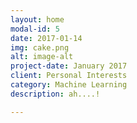 ```yaml
---
layout: home
modal-id: 5
date: 2017-01-14
img: cake.png
alt: image-alt
project-date: January 2017
client: Personal Interests
category: Machine Learning
description: ah....!

---
```

